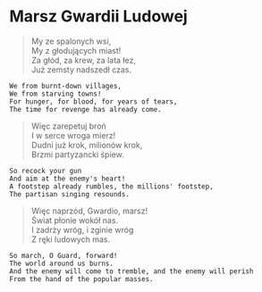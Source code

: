 # __Marsz Gwardii Ludowej__
> My ze spalonych wsi,  
> My z głodujących miast!  
> Za głód, za krew, za lata łez,  
> Już zemsty nadszedł czas.  
```
We from burnt-down villages,
We from starving towns!
For hunger, for blood, for years of tears,
The time for revenge has already come.
```
> Więc zarepetuj broń  
> I w serce wroga mierz!  
> Dudni już krok, milionów krok,  
> Brzmi partyzancki śpiew.  
```
So recock your gun
And aim at the enemy's heart!
A footstep already rumbles, the millions' footstep,
The partisan singing resounds.
```
> Więc naprzód, Gwardio, marsz!  
> Świat płonie wokół nas.  
> I zadrży wróg, i zginie wróg  
> Z ręki ludowych mas.  
```
So march, O Guard, forward!
The world around us burns.
And the enemy will come to tremble, and the enemy will perish
From the hand of the popular masses.
